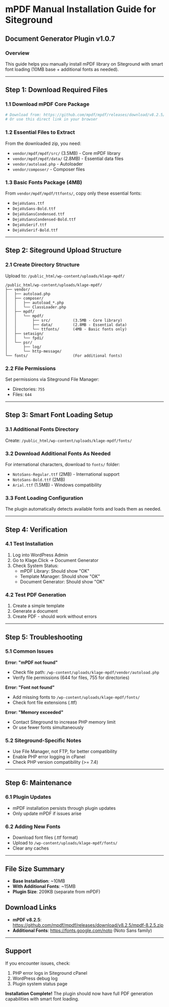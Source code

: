 # mPDF Manual Installation Guide for Siteground
## Document Generator Plugin v1.0.7

### Overview
This guide helps you manually install mPDF library on Siteground with smart font loading (10MB base + additional fonts as needed).

---

## Step 1: Download Required Files

### 1.1 Download mPDF Core Package
```bash
# Download from: https://github.com/mpdf/mpdf/releases/download/v8.2.5/mpdf-8.2.5.zip
# Or use this direct link in your browser
```

### 1.2 Essential Files to Extract
From the downloaded zip, you need:
- `vendor/mpdf/mpdf/src/` (3.5MB) - Core mPDF library
- `vendor/mpdf/mpdf/data/` (2.8MB) - Essential data files
- `vendor/autoload.php` - Autoloader
- `vendor/composer/` - Composer files

### 1.3 Basic Fonts Package (4MB)
From `vendor/mpdf/mpdf/ttfonts/`, copy only these essential fonts:
- `DejaVuSans.ttf`
- `DejaVuSans-Bold.ttf`
- `DejaVuSansCondensed.ttf`
- `DejaVuSansCondensed-Bold.ttf`
- `DejaVuSerif.ttf`
- `DejaVuSerif-Bold.ttf`

---

## Step 2: Siteground Upload Structure

### 2.1 Create Directory Structure
Upload to: `/public_html/wp-content/uploads/klage-mpdf/`

```
/public_html/wp-content/uploads/klage-mpdf/
├── vendor/
│   ├── autoload.php
│   ├── composer/
│   │   ├── autoload_*.php
│   │   └── ClassLoader.php
│   ├── mpdf/
│   │   └── mpdf/
│   │       ├── src/          (3.5MB - Core library)
│   │       ├── data/         (2.8MB - Essential data)
│   │       └── ttfonts/      (4MB - Basic fonts only)
│   ├── setasign/
│   │   └── fpdi/
│   └── psr/
│       ├── log/
│       └── http-message/
└── fonts/                    (For additional fonts)
```

### 2.2 File Permissions
Set permissions via Siteground File Manager:
- Directories: `755`
- Files: `644`

---

## Step 3: Smart Font Loading Setup

### 3.1 Additional Fonts Directory
Create: `/public_html/wp-content/uploads/klage-mpdf/fonts/`

### 3.2 Download Additional Fonts As Needed
For international characters, download to `fonts/` folder:
- `NotoSans-Regular.ttf` (2MB) - International support
- `NotoSans-Bold.ttf` (2MB)
- `Arial.ttf` (1.5MB) - Windows compatibility

### 3.3 Font Loading Configuration
The plugin automatically detects available fonts and loads them as needed.

---

## Step 4: Verification

### 4.1 Test Installation
1. Log into WordPress Admin
2. Go to Klage.Click → Document Generator
3. Check System Status:
   - mPDF Library: Should show "OK"
   - Template Manager: Should show "OK"
   - Document Generator: Should show "OK"

### 4.2 Test PDF Generation
1. Create a simple template
2. Generate a document
3. Create PDF - should work without errors

---

## Step 5: Troubleshooting

### 5.1 Common Issues

**Error: "mPDF not found"**
- Check file path: `/wp-content/uploads/klage-mpdf/vendor/autoload.php`
- Verify file permissions (644 for files, 755 for directories)

**Error: "Font not found"**
- Add missing fonts to `/wp-content/uploads/klage-mpdf/fonts/`
- Check font file extensions (.ttf)

**Error: "Memory exceeded"**
- Contact Siteground to increase PHP memory limit
- Or use fewer fonts simultaneously

### 5.2 Siteground-Specific Notes
- Use File Manager, not FTP, for better compatibility
- Enable PHP error logging in cPanel
- Check PHP version compatibility (>= 7.4)

---

## Step 6: Maintenance

### 6.1 Plugin Updates
- mPDF installation persists through plugin updates
- Only update mPDF if issues arise

### 6.2 Adding New Fonts
- Download font files (.ttf format)
- Upload to `/wp-content/uploads/klage-mpdf/fonts/`
- Clear any caches

---

## File Size Summary
- **Base Installation**: ~10MB
- **With Additional Fonts**: ~15MB
- **Plugin Size**: 209KB (separate from mPDF)

## Download Links
- **mPDF v8.2.5**: https://github.com/mpdf/mpdf/releases/download/v8.2.5/mpdf-8.2.5.zip
- **Additional Fonts**: https://fonts.google.com/noto (Noto Sans family)

---

## Support
If you encounter issues, check:
1. PHP error logs in Siteground cPanel
2. WordPress debug log
3. Plugin system status page

**Installation Complete!** The plugin should now have full PDF generation capabilities with smart font loading.